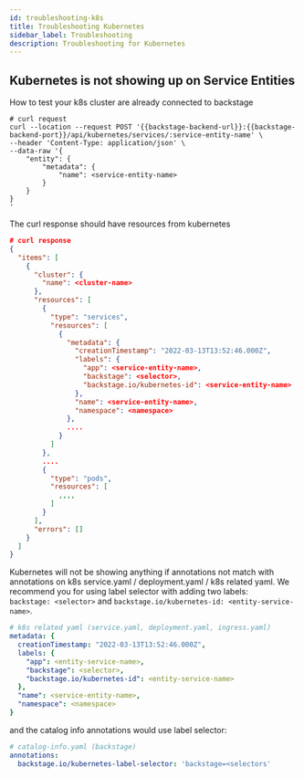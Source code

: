 ```yaml
---
id: troubleshooting-k8s
title: Troubleshooting Kubernetes
sidebar_label: Troubleshooting
description: Troubleshooting for Kubernetes
---
```


## Kubernetes is not showing up on Service Entities 
How to test your k8s cluster are already connected to backstage

```curl
# curl request
curl --location --request POST '{{backstage-backend-url}}:{{backstage-backend-port}}/api/kubernetes/services/:service-entity-name' \
--header 'Content-Type: application/json' \
--data-raw '{
    "entity": {
        "metadata": {
            "name": <service-entity-name>
        }
    }
}
'
```

The curl response should have resources from kubernetes
```json
# curl response
{
  "items": [
    {
      "cluster": {
        "name": <cluster-name>
      },
      "resources": [
        {
          "type": "services",
          "resources": [
            {
              "metadata": {
                "creationTimestamp": "2022-03-13T13:52:46.000Z",
                "labels": {
                  "app": <service-entity-name>,
                  "backstage": <selector>,
                  "backstage.io/kubernetes-id": <service-entity-name>
                },
                "name": <service-entity-name>,
                "namespace": <namespace>
              },
              ....
            }
          ]
        },
        ....
        {
          "type": "pods",
          "resources": [
            ,,,,
          ]
        }
      ],
      "errors": []
    }
  ]
}

```

Kubernetes will not be showing anything if annotations not match with annotations
on k8s service.yaml / deployment.yaml / k8s related yaml. We recommend you for
using label selector with adding two labels:  
`backstage: <selector>` and `backstage.io/kubernetes-id: <entity-service-name>`.
```yaml
# k8s related yaml (service.yaml, deployment.yaml, ingress.yaml)
metadata: {
  creationTimestamp: "2022-03-13T13:52:46.000Z",
  labels: {
    "app": <entity-service-name>,
    "backstage": <selector>,
    "backstage.io/kubernetes-id": <entity-service-name>
  },
  "name": <service-entity-name>,
  "namespace": <namespace>
}
```

and the catalog info annotations would use label selector:

```yaml
# catalog-info.yaml (backstage)
annotations:  
  backstage.io/kubernetes-label-selector: 'backstage=<selectors'
```
